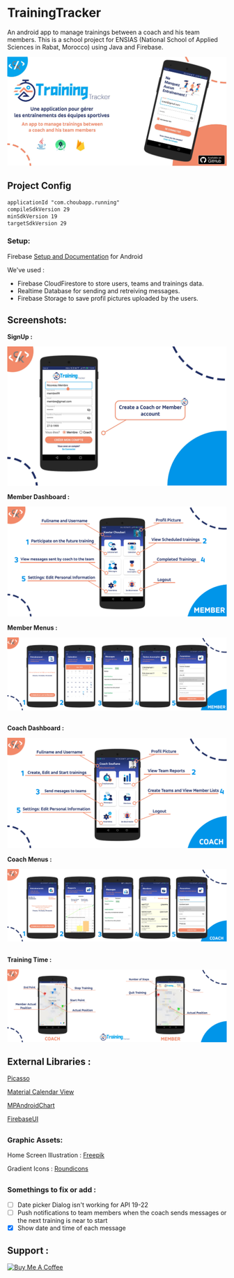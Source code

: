 # TrainingTracker
An android app to manage trainings between a coach and his team members. This is a school project for ENSIAS (National School of Applied Sciences in Rabat, Morocco) using Java and Firebase.

<p align="center">
  <img  src="Screenshots/banner.jpg" >


## Project Config

```
applicationId "com.choubapp.running"
compileSdkVersion 29
minSdkVersion 19
targetSdkVersion 29
```

### Setup:

Firebase [Setup and Documentation](https://firebase.google.com/docs/android/setup) for Android

We've used : 
* Firebase CloudFirestore to store users, teams and trainings data. 
* Realtime Database for sending and retreiving messages.
* Firebase Storage to save profil pictures uploaded by the users.


## Screenshots:

**SignUp :**

<p align="center">
  <img  src="Screenshots/signup.jpg" >

**Member Dashboard :**

<p align="center">
  <img  src="Screenshots/member.jpg" >


**Member Menus :**

<p align="center">
  <img  src="Screenshots/memberscreens.jpg" >

##

**Coach Dashboard :**

<p align="center">
  <img  src="Screenshots/coach.jpg" >


**Coach Menus :**

<p align="center">
  <img  src="Screenshots/coachscreens.jpg" >

##

**Training Time :**

<p align="center">
  <img  src="Screenshots/trainingTime.jpg" >




## External Libraries : 

[Picasso](https://github.com/square/picasso)

[Material Calendar View](https://github.com/Applandeo/Material-Calendar-View)

[MPAndroidChart](https://github.com/PhilJay/MPAndroidChart)

[FirebaseUI](https://github.com/firebase/FirebaseUI-Android)

##

### Graphic Assets:

Home Screen Illustration : [Freepik](freepik.com)

Gradient Icons : [Roundicons](https://roundicons.com/gradient-icons-pack/)

##

### Somethings to fix or add :

- [ ] Date picker Dialog isn't working for API 19-22
- [ ] Push notifications to team members when the coach sends messages or the next training is near to start
- [X] Show date and time of each message

## Support :

<a href="https://www.buymeacoffee.com/choubari" target="_blank"><img src="https://cdn.buymeacoffee.com/buttons/lato-orange.png" alt="Buy Me A Coffee" width="140px" heigh="50px" ></a>



